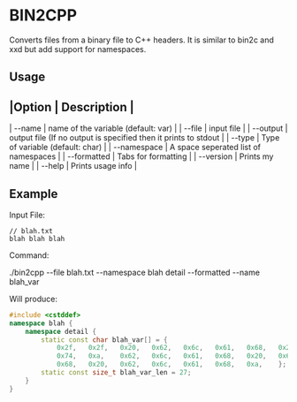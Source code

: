BIN2CPP
=======

Converts files from a binary file to C++ headers. It is similar to bin2c and
xxd but add support for namespaces.

Usage
-----

|Option         | Description                                                       |
-------------------------------------------------------------------------------------
| --name        | name of the variable (default: var)                               |
| --file        | input file                                                        |
| --output      | output file (If no output is specified then it prints to stdout   |
| --type        | Type of variable (default: char)                                  |
| --namespace   | A space seperated list of namespaces                              |
| --formatted   | Tabs for formatting                                               |
| --version     | Prints my name                                                    |
| --help        | Prints usage info                                                 |

Example
-------

Input File:
```
// blah.txt
blah blah blah
```

Command:

./bin2cpp --file blah.txt --namespace blah detail --formatted --name blah_var

Will produce:

```cpp
#include <cstddef>
namespace blah {
	namespace detail {
		static const char blah_var[] = {
			0x2f,	0x2f,	0x20,	0x62,	0x6c,	0x61,	0x68,	0x2e,	0x74,	0x78,
			0x74,	0xa,	0x62,	0x6c,	0x61,	0x68,	0x20,	0x62,	0x6c,	0x61,
			0x68,	0x20,	0x62,	0x6c,	0x61,	0x68,	0xa,	};
		static const size_t blah_var_len = 27;
	}
}
```

